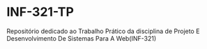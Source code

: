 # INF-321-TP
Repositório dedicado ao Trabalho Prático da disciplina de Projeto E Desenvolvimento De Sistemas Para A Web(INF-321)
